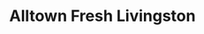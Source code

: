 ---
title: "Alltown Fresh Livingston"
url: /livingston/alltown-fresh-livingston/
shop: Supermarkt
---
